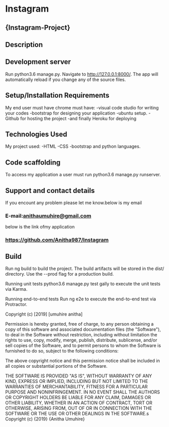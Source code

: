 # Instagram
## {Instagram-Project}

## Description 



## Development server

Run python3.6 manage.py. Navigate to http://127.0.0.1:8000/. The app will automatically reload if you change any of the source files. 

## Setup/Installation Requirements

 My end user must have chrome must have: 
 -visual code studio for writing your codes
 -bootstrap for designing your application
 -ubuntu setup.
 -Github for hosting the project
 -and finally Heroku for deploying

## Technologies Used 

My project used:
-HTML
-CSS
-bootstrap and python languages.

## Code scaffolding

To access my application a user must run python3.6 manage.py runserver.

## Support and contact details
If you encount any problem please let me know.below is my email 
### E-mail:anithaumuhire@gmail.com 

below is the link ofmy application 
### https://github.com/Anitha987/Instagram

## Build

Run ng build to build the project. The build artifacts will be stored in the dist/ directory. Use the --prod flag for a production build.

Running unit tests
python3.6 manage.py test gally to execute the unit tests via Karma.

Running end-to-end tests
Run ng e2e to execute the end-to-end test via Protractor.

Copyright (c) [2019] [umuhire anitha]

Permission is hereby granted, free of charge, to any person obtaining a copy of this software and associated documentation files (the "Software"), to deal in the Software without restriction, including without limitation the rights to use, copy, modify, merge, publish, distribute, sublicense, and/or sell copies of the Software, and to permit persons to whom the Software is furnished to do so, subject to the following conditions:

The above copyright notice and this permission notice shall be included in all copies or substantial portions of the Software.

THE SOFTWARE IS PROVIDED "AS IS", WITHOUT WARRANTY OF ANY KIND, EXPRESS OR IMPLIED, INCLUDING BUT NOT LIMITED TO THE WARRANTIES OF MERCHANTABILITY, FITNESS FOR A PARTICULAR PURPOSE AND NONINFRINGEMENT. IN NO EVENT SHALL THE AUTHORS OR COPYRIGHT HOLDERS BE LIABLE FOR ANY CLAIM, DAMAGES OR OTHER LIABILITY, WHETHER IN AN ACTION OF CONTRACT, TORT OR OTHERWISE, ARISING FROM, OUT OF OR IN CONNECTION WITH THE SOFTWARE OR THE USE OR OTHER DEALINGS IN THE SOFTWARE.s Copyright (c) {2019} {Anitha Umuhire}